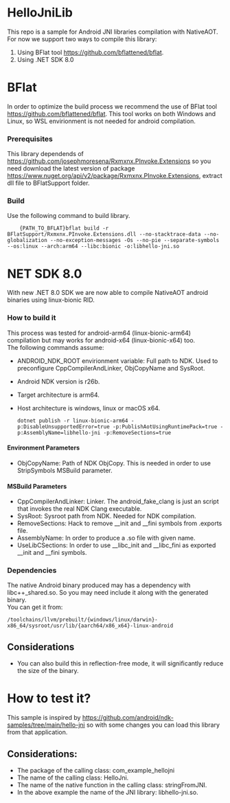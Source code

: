 # HelloJniLib
 This repo is a sample for Android JNI libraries compilation with NativeAOT.
 For now we support two ways to compile this library: 
 1. Using BFlat tool https://github.com/bflattened/bflat. 
 2. Using .NET SDK 8.0
 
# BFlat
In order to optimize the build process we recommend the use of BFlat tool https://github.com/bflattened/bflat. 
This tool works on both Windows and Linux, so WSL envirionment is not needed for android compilation.

### Prerequisites
This library dependends of https://github.com/josephmoresena/Rxmxnx.PInvoke.Extensions so you need download the 
latest version of package https://www.nuget.org/api/v2/package/Rxmxnx.PInvoke.Extensions, extract dll file to 
BFlatSupport folder.

### Build
Use the following command to build library.

	    {PATH_TO_BFLAT}bflat build -r BFlatSupport/Rxmxnx.PInvoke.Extensions.dll --no-stacktrace-data --no-globalization --no-exception-messages -Os --no-pie --separate-symbols --os:linux --arch:arm64 --libc:bionic -o:libhello-jni.so

# NET SDK 8.0
With new .NET 8.0 SDK we are now able to compile NativeAOT android binaries using linux-bionic RID.

### How to build it
This process was tested for android-arm64 (linux-bionic-arm64) compilation but may works for android-x64 (linux-bionic-x64) too. <br/>
The following commands assume:
 * ANDROID_NDK_ROOT envirionment variable: Full path to NDK. Used to preconfigure CppCompilerAndLinker, ObjCopyName and SysRoot.
 * Android NDK version is r26b.
 * Target architecture is arm64.
 * Host architecture is windows, linux or macOS x64.

	   dotnet publish -r linux-bionic-arm64 -p:DisableUnsupportedError=true -p:PublishAotUsingRuntimePack=true -p:AssemblyName=libhello-jni -p:RemoveSections=true

#### Environment Parameters 
* ObjCopyName: Path of NDK ObjCopy. This is needed in order to use StripSymbols MSBuild parameter.

#### MSBuild Parameters
* CppCompilerAndLinker: Linker. The android_fake_clang is just an script that invokes the real NDK Clang executable.
* SysRoot: Sysroot path from NDK. Needed for NDK compilation.
* RemoveSections: Hack to remove __init and __fini symbols from .exports file.
* AssemblyName: In order to produce a .so file with given name.
* UseLibCSections: In order to use __libc_init and __libc_fini as exported __init and __fini symbols.

### Dependencies
The native Android binary produced may has a dependency with libc++_shared.so. So you may need include it along with the generated binary. <br/>
You can get it from:

	/toolchains/llvm/prebuilt/{windows/linux/darwin}-x86_64/sysroot/usr/lib/{aarch64/x86_x64}-linux-android

## Considerations
* You can also build this in reflection-free mode, it will significantly reduce the size of the binary.

# How to test it?
This sample is inspired by https://github.com/android/ndk-samples/tree/main/hello-jni so with some changes you can load this library from that application. <br/>
## Considerations:
* The package of the calling class: com_example_hellojni
* The name of the calling class: HelloJni.
* The name of the native function in the calling class: stringFromJNI.
* In the above example the name of the JNI library: libhello-jni.so.
